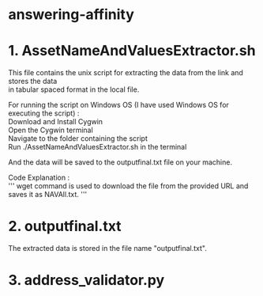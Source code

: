 # answering-affinity

# 1. AssetNameAndValuesExtractor.sh

This file contains the unix script for extracting the data from the link and stores the data <br> 
in tabular spaced format in the local file.

  For running the script on Windows OS (I have used Windows OS for executing the script) :<br>
  Download and Install Cygwin <br>
  Open the Cygwin terminal <br>
  Navigate to the folder containing the script <br>
  Run ./AssetNameAndValuesExtractor.sh in the terminal <br>

And the data will be saved to the outputfinal.txt file on your machine. <br>

Code Explanation : <br>
'''
wget command is used to download the file from the provided URL and saves it as NAVAll.txt.
'''


# 2. outputfinal.txt

The extracted data is stored in the file name "outputfinal.txt".

# 3. address_validator.py 

  

